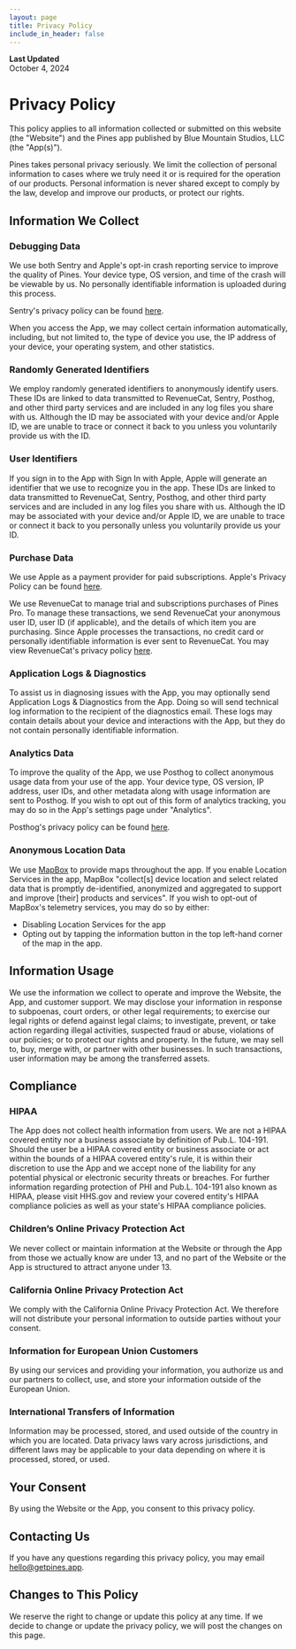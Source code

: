```yaml
---
layout: page
title: Privacy Policy
include_in_header: false
---
```


**Last Updated**  
October 4, 2024

# Privacy Policy

This policy applies to all information collected or submitted on this website (the "Website") and the Pines app published by Blue Mountain Studios, LLC (the "App(s)").

Pines takes personal privacy seriously. We limit the collection of personal information to cases where we truly need it or is required for the operation of our products. Personal information is never shared except to comply by the law, develop and improve our products, or protect our rights.

## Information We Collect
### Debugging Data
We use both Sentry and Apple's opt-in crash reporting service to improve the quality of Pines. Your device type, OS version, and time of the crash will be viewable by us. No personally identifiable information is uploaded during this process.

Sentry's privacy policy can be found [here](https://sentry.io/privacy/).

When you access the App, we may collect certain information automatically, including, but not limited to, the type of device you use, the IP address of your device, your operating system, and other statistics.

### Randomly Generated Identifiers
We employ randomly generated identifiers to anonymously identify users. These IDs are linked to data transmitted to RevenueCat, Sentry, Posthog, and other third party services and are included in any log files you share with us. Although the ID may be associated with your device and/or Apple ID, we are unable to trace or connect it back to you unless you voluntarily provide us with the ID.

### User Identifiers
If you sign in to the App with Sign In with Apple, Apple will generate an identifier that we use to recognize you in the app. These IDs are linked to data transmitted to RevenueCat, Sentry, Posthog, and other third party services and are included in any log files you share with us. Although the ID may be associated with your device and/or Apple ID, we are unable to trace or connect it back to you personally unless you voluntarily provide us your ID.

### Purchase Data
We use Apple as a payment provider for paid subscriptions. Apple's Privacy Policy can be found [here](https://www.apple.com/legal/privacy/en-ww/).

We use RevenueCat to manage trial and subscriptions purchases of Pines Pro. To manage these transactions, we send RevenueCat your anonymous user ID, user ID (if applicable), and the details of which item you are purchasing. Since Apple processes the transactions, no credit card or personally identifiable information is ever sent to RevenueCat. You may view RevenueCat's privacy policy [here](https://www.revenuecat.com/privacy/).

### Application Logs & Diagnostics
To assist us in diagnosing issues with the App, you may optionally send Application Logs & Diagnostics from the App. Doing so will send technical log information to the recipient of the diagnostics email. These logs may contain details about your device and interactions with the App, but they do not contain personally identifiable information.

### Analytics Data
To improve the quality of the App, we use Posthog to collect anonymous usage data from your use of the app. Your device type, OS version, IP address, user IDs, and other metadata along with usage information are sent to Posthog. If you wish to opt out of this form of analytics tracking, you may do so in the App's settings page under "Analytics".

Posthog's privacy policy can be found [here](https://posthog.com/privacy).

### Anonymous Location Data
We use [MapBox](https://www.mapbox.com/) to provide maps throughout the app. If you enable Location Services in the app, MapBox "collect[s] device location and select related data that is promptly de-identified, anonymized and aggregated to support and improve [their] products and services". If you wish to opt-out of MapBox's telemetry services, you may do so by either:
- Disabling Location Services for the app
- Opting out by tapping the information button in the top left-hand corner of the map in the app.

## Information Usage
We use the information we collect to operate and improve the Website, the App, and customer support. We may disclose your information in response to subpoenas, court orders, or other legal requirements; to exercise our legal rights or defend against legal claims; to investigate, prevent, or take action regarding illegal activities, suspected fraud or abuse, violations of our policies; or to protect our rights and property. In the future, we may sell to, buy, merge with, or partner with other businesses. In such transactions, user information may be among the transferred assets.

## Compliance

### HIPAA
The App does not collect health information from users. We are not a HIPAA covered entity nor a business associate by definition of Pub.L. 104-191. Should the user be a HIPAA covered entity or business associate or act within the bounds of a HIPAA covered entity's rule, it is within their discretion to use the App and we accept none of the liability for any potential physical or electronic security threats or breaches. For further information regarding protection of PHI and Pub.L. 104-191 also known as HIPAA, please visit HHS.gov and review your covered entity's HIPAA compliance policies as well as your state's HIPAA compliance policies.

### Children’s Online Privacy Protection Act
We never collect or maintain information at the Website or through the App from those we actually know are under 13, and no part of the Website or the App is structured to attract anyone under 13.

### California Online Privacy Protection Act
We comply with the California Online Privacy Protection Act. We therefore will not distribute your personal information to outside parties without your consent.

### Information for European Union Customers
By using our services and providing your information, you authorize us and our partners to collect, use, and store your information outside of the European Union.

### International Transfers of Information
Information may be processed, stored, and used outside of the country in which you are located. Data privacy laws vary across jurisdictions, and different laws may be applicable to your data depending on where it is processed, stored, or used.

## Your Consent
By using the Website or the App, you consent to this privacy policy.

## Contacting Us
If you have any questions regarding this privacy policy, you may email [hello@getpines.app](mailto:hello@getpines.app).

## Changes to This Policy
We reserve the right to change or update this policy at any time. If we decide to change or update the privacy policy, we will post the changes on this page.